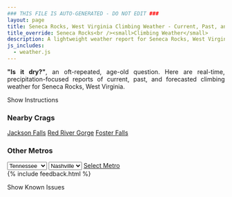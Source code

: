 ```yaml
---
### THIS FILE IS AUTO-GENERATED - DO NOT EDIT ###
layout: page
title: Seneca Rocks, West Virginia Climbing Weather - Current, Past, and Forecasted Report
title_override: Seneca Rocks<br /><small>Climbing Weather</small>
description: A lightweight weather report for Seneca Rocks, West Virginia. Optimized for slow internet connections.
js_includes:
  - weather.js
---
```


<section class="measure center lh-copy f5-ns f6 ph2 mv4" style="text-align: justify;">
<strong>"Is it dry?"</strong>, an oft-repeated, age-old question. Here are real-time,
precipitation-focused reports of current, past, and forecasted climbing weather for Seneca Rocks, West Virginia.
</section>

<p id="settings-toggle" class="mw5 b center tc hover-light-red black-70 pointer">Show Instructions</p>
<section id="settings" class="overflow-hidden" style="display:none;">
    <div class="mv2 ph2 center">
        <div class="fn f6 tc pv2">
            <p class="measure lh-copy center"><strong>Show/hide hourly forecasts</strong> by clicking the desired day.</p>
            <hr class="mw5 p0 mv2 o-60 b0 bt b--light-red light-red bg-light-red">
            <p class="measure lh-copy center"><strong>Current and Past conditions</strong> are measured by the nearest weather station. <strong>Forecast conditions</strong> are calculated and polled separately.</p>
            <hr class="mw5 p0 mv2 o-60 b0 bt b--light-red light-red bg-light-red">
            <p class="measure lh-copy center"><strong>Having issues?</strong> Try <a id="clear-cache" class="no-underline relative fancy-link light-red hover-light-red" href="#">clearing the local cache</a>.</p>
            <hr class="mw5 p0 mv2 o-60 b0 bt b--light-red light-red bg-light-red">
            <p class="measure lh-copy center">Weather data sourced from <a class="no-underline fancy-link relative light-red" target="_blank" href="https://www.weather.gov/documentation/services-web-api">weather.gov</a>.</p>
        </div>
    </div>
</section>
<section id="weather" data-crag="seneca-rocks-west-virginia" class="mv4-ns mv3 ph2 center"></section>
<section id="nearby" class="tc lh-copy">
  <h3>Nearby Crags</h3>
<a class="nowrap no-underline fancy-link relative light-red mh3" href="/crags/jackson-falls-illinois-weather.html">Jackson Falls</a>
<a class="nowrap no-underline fancy-link relative light-red mh3" href="/crags/red-river-gorge-kentucky-weather.html">Red River Gorge</a>
<a class="nowrap no-underline fancy-link relative light-red mh3" href="/crags/foster-falls-tennessee-weather.html">Foster Falls</a>
</section>
<section id="nearby" class="tc lh-copy">
  <h3>Other Metros</h3>
  <select class="ma1 bg-near-white pa2" id="stateSel">
    <option value="Texas">Texas</option>
    <option value="Washington">Washington</option>
    <option value="Colorado">Colorado</option>
    <option value="Tennessee" selected>Tennessee</option>
    <option value="Utah">Utah</option>
    <option value="California">California</option>
  </select>
  <select class="ma1 bg-near-white pa2" id="citySel">
    <option value="Nashville" selected>Nashville</option>
  </select>
  <a id="selectMetro" class="f6 link dim ph3 pv2 ma1 dib white bg-light-red" href="/crags/nashville-tennessee-weather.html">Select Metro</a>
  <script>
    var states = [];
    states["Texas"] = "Austin"
    states["Washington"] = "Seattle"
    states["Colorado"] = "Denver"
    states["Tennessee"] = "Nashville"
    states["Utah"] = "Salt Lake City"
    states["California"] = "San Francisco|Los Angeles"
  </script>
</section>
{% include feedback.html %}
<p id="issues-toggle" class="mw5 b center tc hover-light-red black-70 pointer">Show Known Issues</p>
<section id="issues" class="overflow-hidden tc f6">
</section>

<script>
  var weekly_LWX_14_57 = {"updated":"2022-06-01T08:32:02+00:00","units":"us","forecastGenerator":"BaselineForecastGenerator","generatedAt":"2022-06-01T08:44:10+00:00","updateTime":"2022-06-01T08:32:02+00:00","validTimes":"2022-06-01T02:00:00+00:00/P7DT23H","elevation":{"unitCode":"wmoUnit:m","value":631.8504},"periods":[{"number":1,"name":"Overnight","startTime":"2022-06-01T04:00:00-04:00","endTime":"2022-06-01T06:00:00-04:00","isDaytime":false,"temperature":62,"temperatureUnit":"F","temperatureTrend":null,"windSpeed":"2 mph","windDirection":"NW","icon":"https://api.weather.gov/icons/land/night/fog?size=medium","shortForecast":"Patchy Fog","detailedForecast":"Patchy fog. Mostly clear, with a low around 62. Northwest wind around 2 mph."},{"number":2,"name":"Wednesday","startTime":"2022-06-01T06:00:00-04:00","endTime":"2022-06-01T18:00:00-04:00","isDaytime":true,"temperature":85,"temperatureUnit":"F","temperatureTrend":null,"windSpeed":"2 to 12 mph","windDirection":"W","icon":"https://api.weather.gov/icons/land/day/tsra_hi,30?size=medium","shortForecast":"Scattered Showers And Thunderstorms","detailedForecast":"Patchy fog before 8am, then scattered showers and thunderstorms. Mostly sunny, with a high near 85. West wind 2 to 12 mph, with gusts as high as 18 mph. Chance of precipitation is 30%. New rainfall amounts less than a tenth of an inch possible."},{"number":3,"name":"Wednesday Night","startTime":"2022-06-01T18:00:00-04:00","endTime":"2022-06-02T06:00:00-04:00","isDaytime":false,"temperature":65,"temperatureUnit":"F","temperatureTrend":null,"windSpeed":"2 to 8 mph","windDirection":"W","icon":"https://api.weather.gov/icons/land/night/tsra_hi,20/bkn?size=medium","shortForecast":"Slight Chance Showers And Thunderstorms then Mostly Cloudy","detailedForecast":"A slight chance of showers and thunderstorms before 11pm. Mostly cloudy, with a low around 65. West wind 2 to 8 mph. Chance of precipitation is 20%."},{"number":4,"name":"Thursday","startTime":"2022-06-02T06:00:00-04:00","endTime":"2022-06-02T18:00:00-04:00","isDaytime":true,"temperature":80,"temperatureUnit":"F","temperatureTrend":null,"windSpeed":"2 to 10 mph","windDirection":"W","icon":"https://api.weather.gov/icons/land/day/tsra_sct,70/tsra_sct,90?size=medium","shortForecast":"Showers And Thunderstorms","detailedForecast":"A chance of rain showers between 8am and 11am, then showers and thunderstorms. Partly sunny, with a high near 80. West wind 2 to 10 mph, with gusts as high as 22 mph. Chance of precipitation is 90%. New rainfall amounts between a tenth and quarter of an inch possible."},{"number":5,"name":"Thursday Night","startTime":"2022-06-02T18:00:00-04:00","endTime":"2022-06-03T06:00:00-04:00","isDaytime":false,"temperature":54,"temperatureUnit":"F","temperatureTrend":null,"windSpeed":"3 to 9 mph","windDirection":"W","icon":"https://api.weather.gov/icons/land/night/tsra,90/tsra,50?size=medium","shortForecast":"Showers And Thunderstorms","detailedForecast":"Showers and thunderstorms before 2am. Mostly cloudy, with a low around 54. West wind 3 to 9 mph, with gusts as high as 21 mph. Chance of precipitation is 90%."},{"number":6,"name":"Friday","startTime":"2022-06-03T06:00:00-04:00","endTime":"2022-06-03T18:00:00-04:00","isDaytime":true,"temperature":70,"temperatureUnit":"F","temperatureTrend":null,"windSpeed":"5 to 12 mph","windDirection":"NW","icon":"https://api.weather.gov/icons/land/day/few?size=medium","shortForecast":"Sunny","detailedForecast":"Sunny, with a high near 70."},{"number":7,"name":"Friday Night","startTime":"2022-06-03T18:00:00-04:00","endTime":"2022-06-04T06:00:00-04:00","isDaytime":false,"temperature":51,"temperatureUnit":"F","temperatureTrend":null,"windSpeed":"1 to 9 mph","windDirection":"NW","icon":"https://api.weather.gov/icons/land/night/few?size=medium","shortForecast":"Mostly Clear","detailedForecast":"Mostly clear, with a low around 51."},{"number":8,"name":"Saturday","startTime":"2022-06-04T06:00:00-04:00","endTime":"2022-06-04T18:00:00-04:00","isDaytime":true,"temperature":73,"temperatureUnit":"F","temperatureTrend":null,"windSpeed":"1 to 6 mph","windDirection":"NW","icon":"https://api.weather.gov/icons/land/day/skc?size=medium","shortForecast":"Sunny","detailedForecast":"Sunny, with a high near 73."},{"number":9,"name":"Saturday Night","startTime":"2022-06-04T18:00:00-04:00","endTime":"2022-06-05T06:00:00-04:00","isDaytime":false,"temperature":52,"temperatureUnit":"F","temperatureTrend":null,"windSpeed":"2 to 6 mph","windDirection":"NE","icon":"https://api.weather.gov/icons/land/night/few?size=medium","shortForecast":"Mostly Clear","detailedForecast":"Mostly clear, with a low around 52."},{"number":10,"name":"Sunday","startTime":"2022-06-05T06:00:00-04:00","endTime":"2022-06-05T18:00:00-04:00","isDaytime":true,"temperature":75,"temperatureUnit":"F","temperatureTrend":null,"windSpeed":"2 to 7 mph","windDirection":"SE","icon":"https://api.weather.gov/icons/land/day/few?size=medium","shortForecast":"Sunny","detailedForecast":"Sunny, with a high near 75."},{"number":11,"name":"Sunday Night","startTime":"2022-06-05T18:00:00-04:00","endTime":"2022-06-06T06:00:00-04:00","isDaytime":false,"temperature":58,"temperatureUnit":"F","temperatureTrend":null,"windSpeed":"7 mph","windDirection":"S","icon":"https://api.weather.gov/icons/land/night/sct?size=medium","shortForecast":"Partly Cloudy","detailedForecast":"Partly cloudy, with a low around 58."},{"number":12,"name":"Monday","startTime":"2022-06-06T06:00:00-04:00","endTime":"2022-06-06T18:00:00-04:00","isDaytime":true,"temperature":77,"temperatureUnit":"F","temperatureTrend":null,"windSpeed":"7 mph","windDirection":"S","icon":"https://api.weather.gov/icons/land/day/rain_showers,30/tsra_hi,30?size=medium","shortForecast":"Chance Rain Showers","detailedForecast":"A chance of rain showers between 8am and 2pm, then a chance of showers and thunderstorms. Mostly sunny, with a high near 77. Chance of precipitation is 30%."},{"number":13,"name":"Monday Night","startTime":"2022-06-06T18:00:00-04:00","endTime":"2022-06-07T06:00:00-04:00","isDaytime":false,"temperature":62,"temperatureUnit":"F","temperatureTrend":null,"windSpeed":"7 mph","windDirection":"SW","icon":"https://api.weather.gov/icons/land/night/tsra_hi,40?size=medium","shortForecast":"Chance Showers And Thunderstorms","detailedForecast":"A chance of showers and thunderstorms. Partly cloudy, with a low around 62. Chance of precipitation is 40%."},{"number":14,"name":"Tuesday","startTime":"2022-06-07T06:00:00-04:00","endTime":"2022-06-07T18:00:00-04:00","isDaytime":true,"temperature":77,"temperatureUnit":"F","temperatureTrend":null,"windSpeed":"6 to 9 mph","windDirection":"SW","icon":"https://api.weather.gov/icons/land/day/rain_showers,50/tsra_hi,50?size=medium","shortForecast":"Chance Rain Showers then Chance Showers And Thunderstorms","detailedForecast":"A chance of rain showers before 2pm, then a chance of showers and thunderstorms. Partly sunny, with a high near 77. Chance of precipitation is 50%."}]}
  var hourly_LWX_14_57 = {"@context":["https://geojson.org/geojson-ld/geojson-context.jsonld",{"@version":"1.1","wx":"https://api.weather.gov/ontology#","geo":"http://www.opengis.net/ont/geosparql#","unit":"http://codes.wmo.int/common/unit/","@vocab":"https://api.weather.gov/ontology#"}],"type":"Feature","geometry":{"type":"Polygon","coordinates":[[[-79.3972496,38.8393141],[-79.40051389999999,38.8173131],[-79.37227449999999,38.8147678],[-79.36900429999999,38.8367685],[-79.3972496,38.8393141]]]},"properties":{"updated":"2022-06-01T08:32:02+00:00","units":"us","forecastGenerator":"HourlyForecastGenerator","generatedAt":"2022-06-01T08:44:11+00:00","updateTime":"2022-06-01T08:32:02+00:00","validTimes":"2022-06-01T02:00:00+00:00/P7DT23H","elevation":{"unitCode":"wmoUnit:m","value":631.8504},"periods":[{"number":1,"name":"","startTime":"2022-06-01T04:00:00-04:00","endTime":"2022-06-01T05:00:00-04:00","isDaytime":false,"temperature":62,"temperatureUnit":"F","temperatureTrend":null,"windSpeed":"2 mph","windDirection":"NW","icon":"https://api.weather.gov/icons/land/night/fog?size=small","shortForecast":"Patchy Fog","detailedForecast":""},{"number":2,"name":"","startTime":"2022-06-01T05:00:00-04:00","endTime":"2022-06-01T06:00:00-04:00","isDaytime":false,"temperature":62,"temperatureUnit":"F","temperatureTrend":null,"windSpeed":"2 mph","windDirection":"W","icon":"https://api.weather.gov/icons/land/night/fog?size=small","shortForecast":"Patchy Fog","detailedForecast":""},{"number":3,"name":"","startTime":"2022-06-01T06:00:00-04:00","endTime":"2022-06-01T07:00:00-04:00","isDaytime":true,"temperature":63,"temperatureUnit":"F","temperatureTrend":null,"windSpeed":"2 mph","windDirection":"W","icon":"https://api.weather.gov/icons/land/day/fog?size=small","shortForecast":"Patchy Fog","detailedForecast":""},{"number":4,"name":"","startTime":"2022-06-01T07:00:00-04:00","endTime":"2022-06-01T08:00:00-04:00","isDaytime":true,"temperature":66,"temperatureUnit":"F","temperatureTrend":null,"windSpeed":"2 mph","windDirection":"SW","icon":"https://api.weather.gov/icons/land/day/fog?size=small","shortForecast":"Patchy Fog","detailedForecast":""},{"number":5,"name":"","startTime":"2022-06-01T08:00:00-04:00","endTime":"2022-06-01T09:00:00-04:00","isDaytime":true,"temperature":69,"temperatureUnit":"F","temperatureTrend":null,"windSpeed":"2 mph","windDirection":"W","icon":"https://api.weather.gov/icons/land/day/sct?size=small","shortForecast":"Mostly Sunny","detailedForecast":""},{"number":6,"name":"","startTime":"2022-06-01T09:00:00-04:00","endTime":"2022-06-01T10:00:00-04:00","isDaytime":true,"temperature":73,"temperatureUnit":"F","temperatureTrend":null,"windSpeed":"3 mph","windDirection":"W","icon":"https://api.weather.gov/icons/land/day/sct?size=small","shortForecast":"Mostly Sunny","detailedForecast":""},{"number":7,"name":"","startTime":"2022-06-01T10:00:00-04:00","endTime":"2022-06-01T11:00:00-04:00","isDaytime":true,"temperature":77,"temperatureUnit":"F","temperatureTrend":null,"windSpeed":"6 mph","windDirection":"W","icon":"https://api.weather.gov/icons/land/day/sct?size=small","shortForecast":"Mostly Sunny","detailedForecast":""},{"number":8,"name":"","startTime":"2022-06-01T11:00:00-04:00","endTime":"2022-06-01T12:00:00-04:00","isDaytime":true,"temperature":80,"temperatureUnit":"F","temperatureTrend":null,"windSpeed":"8 mph","windDirection":"W","icon":"https://api.weather.gov/icons/land/day/tsra_sct,30?size=small","shortForecast":"Scattered Showers And Thunderstorms","detailedForecast":""},{"number":9,"name":"","startTime":"2022-06-01T12:00:00-04:00","endTime":"2022-06-01T13:00:00-04:00","isDaytime":true,"temperature":83,"temperatureUnit":"F","temperatureTrend":null,"windSpeed":"10 mph","windDirection":"W","icon":"https://api.weather.gov/icons/land/day/tsra_hi,30?size=small","shortForecast":"Scattered Showers And Thunderstorms","detailedForecast":""},{"number":10,"name":"","startTime":"2022-06-01T13:00:00-04:00","endTime":"2022-06-01T14:00:00-04:00","isDaytime":true,"temperature":84,"temperatureUnit":"F","temperatureTrend":null,"windSpeed":"12 mph","windDirection":"W","icon":"https://api.weather.gov/icons/land/day/tsra,30?size=small","shortForecast":"Scattered Showers And Thunderstorms","detailedForecast":""},{"number":11,"name":"","startTime":"2022-06-01T14:00:00-04:00","endTime":"2022-06-01T15:00:00-04:00","isDaytime":true,"temperature":85,"temperatureUnit":"F","temperatureTrend":null,"windSpeed":"10 mph","windDirection":"W","icon":"https://api.weather.gov/icons/land/day/tsra_hi?size=small","shortForecast":"Scattered Showers And Thunderstorms","detailedForecast":""},{"number":12,"name":"","startTime":"2022-06-01T15:00:00-04:00","endTime":"2022-06-01T16:00:00-04:00","isDaytime":true,"temperature":85,"temperatureUnit":"F","temperatureTrend":null,"windSpeed":"9 mph","windDirection":"W","icon":"https://api.weather.gov/icons/land/day/tsra_hi?size=small","shortForecast":"Scattered Showers And Thunderstorms","detailedForecast":""},{"number":13,"name":"","startTime":"2022-06-01T16:00:00-04:00","endTime":"2022-06-01T17:00:00-04:00","isDaytime":true,"temperature":85,"temperatureUnit":"F","temperatureTrend":null,"windSpeed":"10 mph","windDirection":"W","icon":"https://api.weather.gov/icons/land/day/tsra_hi?size=small","shortForecast":"Scattered Showers And Thunderstorms","detailedForecast":""},{"number":14,"name":"","startTime":"2022-06-01T17:00:00-04:00","endTime":"2022-06-01T18:00:00-04:00","isDaytime":true,"temperature":84,"temperatureUnit":"F","temperatureTrend":null,"windSpeed":"9 mph","windDirection":"W","icon":"https://api.weather.gov/icons/land/day/tsra_hi?size=small","shortForecast":"Slight Chance Showers And Thunderstorms","detailedForecast":""},{"number":15,"name":"","startTime":"2022-06-01T18:00:00-04:00","endTime":"2022-06-01T19:00:00-04:00","isDaytime":false,"temperature":82,"temperatureUnit":"F","temperatureTrend":null,"windSpeed":"8 mph","windDirection":"W","icon":"https://api.weather.gov/icons/land/night/tsra_hi?size=small","shortForecast":"Slight Chance Showers And Thunderstorms","detailedForecast":""},{"number":16,"name":"","startTime":"2022-06-01T19:00:00-04:00","endTime":"2022-06-01T20:00:00-04:00","isDaytime":false,"temperature":80,"temperatureUnit":"F","temperatureTrend":null,"windSpeed":"7 mph","windDirection":"W","icon":"https://api.weather.gov/icons/land/night/tsra_hi?size=small","shortForecast":"Slight Chance Showers And Thunderstorms","detailedForecast":""},{"number":17,"name":"","startTime":"2022-06-01T20:00:00-04:00","endTime":"2022-06-01T21:00:00-04:00","isDaytime":false,"temperature":77,"temperatureUnit":"F","temperatureTrend":null,"windSpeed":"3 mph","windDirection":"W","icon":"https://api.weather.gov/icons/land/night/tsra_hi?size=small","shortForecast":"Slight Chance Showers And Thunderstorms","detailedForecast":""},{"number":18,"name":"","startTime":"2022-06-01T21:00:00-04:00","endTime":"2022-06-01T22:00:00-04:00","isDaytime":false,"temperature":74,"temperatureUnit":"F","temperatureTrend":null,"windSpeed":"2 mph","windDirection":"W","icon":"https://api.weather.gov/icons/land/night/tsra_hi?size=small","shortForecast":"Slight Chance Showers And Thunderstorms","detailedForecast":""},{"number":19,"name":"","startTime":"2022-06-01T22:00:00-04:00","endTime":"2022-06-01T23:00:00-04:00","isDaytime":false,"temperature":72,"temperatureUnit":"F","temperatureTrend":null,"windSpeed":"2 mph","windDirection":"W","icon":"https://api.weather.gov/icons/land/night/tsra_sct?size=small","shortForecast":"Slight Chance Showers And Thunderstorms","detailedForecast":""},{"number":20,"name":"","startTime":"2022-06-01T23:00:00-04:00","endTime":"2022-06-02T00:00:00-04:00","isDaytime":false,"temperature":69,"temperatureUnit":"F","temperatureTrend":null,"windSpeed":"2 mph","windDirection":"W","icon":"https://api.weather.gov/icons/land/night/bkn?size=small","shortForecast":"Mostly Cloudy","detailedForecast":""},{"number":21,"name":"","startTime":"2022-06-02T00:00:00-04:00","endTime":"2022-06-02T01:00:00-04:00","isDaytime":false,"temperature":68,"temperatureUnit":"F","temperatureTrend":null,"windSpeed":"2 mph","windDirection":"SW","icon":"https://api.weather.gov/icons/land/night/bkn?size=small","shortForecast":"Mostly Cloudy","detailedForecast":""},{"number":22,"name":"","startTime":"2022-06-02T01:00:00-04:00","endTime":"2022-06-02T02:00:00-04:00","isDaytime":false,"temperature":67,"temperatureUnit":"F","temperatureTrend":null,"windSpeed":"2 mph","windDirection":"SW","icon":"https://api.weather.gov/icons/land/night/bkn?size=small","shortForecast":"Mostly Cloudy","detailedForecast":""},{"number":23,"name":"","startTime":"2022-06-02T02:00:00-04:00","endTime":"2022-06-02T03:00:00-04:00","isDaytime":false,"temperature":66,"temperatureUnit":"F","temperatureTrend":null,"windSpeed":"2 mph","windDirection":"W","icon":"https://api.weather.gov/icons/land/night/bkn?size=small","shortForecast":"Mostly Cloudy","detailedForecast":""},{"number":24,"name":"","startTime":"2022-06-02T03:00:00-04:00","endTime":"2022-06-02T04:00:00-04:00","isDaytime":false,"temperature":65,"temperatureUnit":"F","temperatureTrend":null,"windSpeed":"2 mph","windDirection":"W","icon":"https://api.weather.gov/icons/land/night/bkn?size=small","shortForecast":"Mostly Cloudy","detailedForecast":""},{"number":25,"name":"","startTime":"2022-06-02T04:00:00-04:00","endTime":"2022-06-02T05:00:00-04:00","isDaytime":false,"temperature":65,"temperatureUnit":"F","temperatureTrend":null,"windSpeed":"2 mph","windDirection":"SW","icon":"https://api.weather.gov/icons/land/night/bkn?size=small","shortForecast":"Mostly Cloudy","detailedForecast":""},{"number":26,"name":"","startTime":"2022-06-02T05:00:00-04:00","endTime":"2022-06-02T06:00:00-04:00","isDaytime":false,"temperature":65,"temperatureUnit":"F","temperatureTrend":null,"windSpeed":"2 mph","windDirection":"SW","icon":"https://api.weather.gov/icons/land/night/bkn?size=small","shortForecast":"Mostly Cloudy","detailedForecast":""},{"number":27,"name":"","startTime":"2022-06-02T06:00:00-04:00","endTime":"2022-06-02T07:00:00-04:00","isDaytime":true,"temperature":66,"temperatureUnit":"F","temperatureTrend":null,"windSpeed":"2 mph","windDirection":"SW","icon":"https://api.weather.gov/icons/land/day/sct?size=small","shortForecast":"Mostly Sunny","detailedForecast":""},{"number":28,"name":"","startTime":"2022-06-02T07:00:00-04:00","endTime":"2022-06-02T08:00:00-04:00","isDaytime":true,"temperature":67,"temperatureUnit":"F","temperatureTrend":null,"windSpeed":"2 mph","windDirection":"SW","icon":"https://api.weather.gov/icons/land/day/sct?size=small","shortForecast":"Mostly Sunny","detailedForecast":""},{"number":29,"name":"","startTime":"2022-06-02T08:00:00-04:00","endTime":"2022-06-02T09:00:00-04:00","isDaytime":true,"temperature":70,"temperatureUnit":"F","temperatureTrend":null,"windSpeed":"2 mph","windDirection":"W","icon":"https://api.weather.gov/icons/land/day/rain_showers?size=small","shortForecast":"Chance Rain Showers","detailedForecast":""},{"number":30,"name":"","startTime":"2022-06-02T09:00:00-04:00","endTime":"2022-06-02T10:00:00-04:00","isDaytime":true,"temperature":73,"temperatureUnit":"F","temperatureTrend":null,"windSpeed":"5 mph","windDirection":"W","icon":"https://api.weather.gov/icons/land/day/rain_showers?size=small","shortForecast":"Chance Rain Showers","detailedForecast":""},{"number":31,"name":"","startTime":"2022-06-02T10:00:00-04:00","endTime":"2022-06-02T11:00:00-04:00","isDaytime":true,"temperature":77,"temperatureUnit":"F","temperatureTrend":null,"windSpeed":"6 mph","windDirection":"W","icon":"https://api.weather.gov/icons/land/day/rain_showers?size=small","shortForecast":"Chance Rain Showers","detailedForecast":""},{"number":32,"name":"","startTime":"2022-06-02T11:00:00-04:00","endTime":"2022-06-02T12:00:00-04:00","isDaytime":true,"temperature":79,"temperatureUnit":"F","temperatureTrend":null,"windSpeed":"9 mph","windDirection":"W","icon":"https://api.weather.gov/icons/land/day/tsra_hi?size=small","shortForecast":"Showers And Thunderstorms Likely","detailedForecast":""},{"number":33,"name":"","startTime":"2022-06-02T12:00:00-04:00","endTime":"2022-06-02T13:00:00-04:00","isDaytime":true,"temperature":80,"temperatureUnit":"F","temperatureTrend":null,"windSpeed":"9 mph","windDirection":"W","icon":"https://api.weather.gov/icons/land/day/tsra_sct?size=small","shortForecast":"Showers And Thunderstorms Likely","detailedForecast":""},{"number":34,"name":"","startTime":"2022-06-02T13:00:00-04:00","endTime":"2022-06-02T14:00:00-04:00","isDaytime":true,"temperature":79,"temperatureUnit":"F","temperatureTrend":null,"windSpeed":"10 mph","windDirection":"W","icon":"https://api.weather.gov/icons/land/day/tsra?size=small","shortForecast":"Showers And Thunderstorms Likely","detailedForecast":""},{"number":35,"name":"","startTime":"2022-06-02T14:00:00-04:00","endTime":"2022-06-02T15:00:00-04:00","isDaytime":true,"temperature":78,"temperatureUnit":"F","temperatureTrend":null,"windSpeed":"10 mph","windDirection":"W","icon":"https://api.weather.gov/icons/land/day/tsra?size=small","shortForecast":"Showers And Thunderstorms","detailedForecast":""},{"number":36,"name":"","startTime":"2022-06-02T15:00:00-04:00","endTime":"2022-06-02T16:00:00-04:00","isDaytime":true,"temperature":77,"temperatureUnit":"F","temperatureTrend":null,"windSpeed":"10 mph","windDirection":"W","icon":"https://api.weather.gov/icons/land/day/tsra?size=small","shortForecast":"Showers And Thunderstorms","detailedForecast":""},{"number":37,"name":"","startTime":"2022-06-02T16:00:00-04:00","endTime":"2022-06-02T17:00:00-04:00","isDaytime":true,"temperature":75,"temperatureUnit":"F","temperatureTrend":null,"windSpeed":"10 mph","windDirection":"W","icon":"https://api.weather.gov/icons/land/day/tsra?size=small","shortForecast":"Showers And Thunderstorms","detailedForecast":""},{"number":38,"name":"","startTime":"2022-06-02T17:00:00-04:00","endTime":"2022-06-02T18:00:00-04:00","isDaytime":true,"temperature":74,"temperatureUnit":"F","temperatureTrend":null,"windSpeed":"10 mph","windDirection":"W","icon":"https://api.weather.gov/icons/land/day/tsra?size=small","shortForecast":"Showers And Thunderstorms","detailedForecast":""},{"number":39,"name":"","startTime":"2022-06-02T18:00:00-04:00","endTime":"2022-06-02T19:00:00-04:00","isDaytime":false,"temperature":73,"temperatureUnit":"F","temperatureTrend":null,"windSpeed":"9 mph","windDirection":"W","icon":"https://api.weather.gov/icons/land/night/tsra?size=small","shortForecast":"Showers And Thunderstorms","detailedForecast":""},{"number":40,"name":"","startTime":"2022-06-02T19:00:00-04:00","endTime":"2022-06-02T20:00:00-04:00","isDaytime":false,"temperature":71,"temperatureUnit":"F","temperatureTrend":null,"windSpeed":"7 mph","windDirection":"W","icon":"https://api.weather.gov/icons/land/night/tsra?size=small","shortForecast":"Showers And Thunderstorms","detailedForecast":""},{"number":41,"name":"","startTime":"2022-06-02T20:00:00-04:00","endTime":"2022-06-02T21:00:00-04:00","isDaytime":false,"temperature":70,"temperatureUnit":"F","temperatureTrend":null,"windSpeed":"5 mph","windDirection":"W","icon":"https://api.weather.gov/icons/land/night/tsra?size=small","shortForecast":"Chance Showers And Thunderstorms","detailedForecast":""},{"number":42,"name":"","startTime":"2022-06-02T21:00:00-04:00","endTime":"2022-06-02T22:00:00-04:00","isDaytime":false,"temperature":68,"temperatureUnit":"F","temperatureTrend":null,"windSpeed":"3 mph","windDirection":"W","icon":"https://api.weather.gov/icons/land/night/tsra?size=small","shortForecast":"Chance Showers And Thunderstorms","detailedForecast":""},{"number":43,"name":"","startTime":"2022-06-02T22:00:00-04:00","endTime":"2022-06-02T23:00:00-04:00","isDaytime":false,"temperature":66,"temperatureUnit":"F","temperatureTrend":null,"windSpeed":"3 mph","windDirection":"W","icon":"https://api.weather.gov/icons/land/night/tsra?size=small","shortForecast":"Chance Showers And Thunderstorms","detailedForecast":""},{"number":44,"name":"","startTime":"2022-06-02T23:00:00-04:00","endTime":"2022-06-03T00:00:00-04:00","isDaytime":false,"temperature":64,"temperatureUnit":"F","temperatureTrend":null,"windSpeed":"3 mph","windDirection":"W","icon":"https://api.weather.gov/icons/land/night/tsra?size=small","shortForecast":"Chance Showers And Thunderstorms","detailedForecast":""},{"number":45,"name":"","startTime":"2022-06-03T00:00:00-04:00","endTime":"2022-06-03T01:00:00-04:00","isDaytime":false,"temperature":63,"temperatureUnit":"F","temperatureTrend":null,"windSpeed":"3 mph","windDirection":"W","icon":"https://api.weather.gov/icons/land/night/tsra?size=small","shortForecast":"Chance Showers And Thunderstorms","detailedForecast":""},{"number":46,"name":"","startTime":"2022-06-03T01:00:00-04:00","endTime":"2022-06-03T02:00:00-04:00","isDaytime":false,"temperature":62,"temperatureUnit":"F","temperatureTrend":null,"windSpeed":"3 mph","windDirection":"NW","icon":"https://api.weather.gov/icons/land/night/tsra?size=small","shortForecast":"Chance Showers And Thunderstorms","detailedForecast":""},{"number":47,"name":"","startTime":"2022-06-03T02:00:00-04:00","endTime":"2022-06-03T03:00:00-04:00","isDaytime":false,"temperature":60,"temperatureUnit":"F","temperatureTrend":null,"windSpeed":"3 mph","windDirection":"NW","icon":"https://api.weather.gov/icons/land/night/ovc?size=small","shortForecast":"Cloudy","detailedForecast":""},{"number":48,"name":"","startTime":"2022-06-03T03:00:00-04:00","endTime":"2022-06-03T04:00:00-04:00","isDaytime":false,"temperature":58,"temperatureUnit":"F","temperatureTrend":null,"windSpeed":"3 mph","windDirection":"NW","icon":"https://api.weather.gov/icons/land/night/bkn?size=small","shortForecast":"Mostly Cloudy","detailedForecast":""},{"number":49,"name":"","startTime":"2022-06-03T04:00:00-04:00","endTime":"2022-06-03T05:00:00-04:00","isDaytime":false,"temperature":56,"temperatureUnit":"F","temperatureTrend":null,"windSpeed":"3 mph","windDirection":"NW","icon":"https://api.weather.gov/icons/land/night/bkn?size=small","shortForecast":"Mostly Cloudy","detailedForecast":""},{"number":50,"name":"","startTime":"2022-06-03T05:00:00-04:00","endTime":"2022-06-03T06:00:00-04:00","isDaytime":false,"temperature":55,"temperatureUnit":"F","temperatureTrend":null,"windSpeed":"3 mph","windDirection":"NW","icon":"https://api.weather.gov/icons/land/night/bkn?size=small","shortForecast":"Mostly Cloudy","detailedForecast":""},{"number":51,"name":"","startTime":"2022-06-03T06:00:00-04:00","endTime":"2022-06-03T07:00:00-04:00","isDaytime":true,"temperature":54,"temperatureUnit":"F","temperatureTrend":null,"windSpeed":"5 mph","windDirection":"NW","icon":"https://api.weather.gov/icons/land/day/bkn?size=small","shortForecast":"Partly Sunny","detailedForecast":""},{"number":52,"name":"","startTime":"2022-06-03T07:00:00-04:00","endTime":"2022-06-03T08:00:00-04:00","isDaytime":true,"temperature":54,"temperatureUnit":"F","temperatureTrend":null,"windSpeed":"5 mph","windDirection":"NW","icon":"https://api.weather.gov/icons/land/day/sct?size=small","shortForecast":"Mostly Sunny","detailedForecast":""},{"number":53,"name":"","startTime":"2022-06-03T08:00:00-04:00","endTime":"2022-06-03T09:00:00-04:00","isDaytime":true,"temperature":56,"temperatureUnit":"F","temperatureTrend":null,"windSpeed":"6 mph","windDirection":"NW","icon":"https://api.weather.gov/icons/land/day/sct?size=small","shortForecast":"Mostly Sunny","detailedForecast":""},{"number":54,"name":"","startTime":"2022-06-03T09:00:00-04:00","endTime":"2022-06-03T10:00:00-04:00","isDaytime":true,"temperature":58,"temperatureUnit":"F","temperatureTrend":null,"windSpeed":"7 mph","windDirection":"NW","icon":"https://api.weather.gov/icons/land/day/sct?size=small","shortForecast":"Mostly Sunny","detailedForecast":""},{"number":55,"name":"","startTime":"2022-06-03T10:00:00-04:00","endTime":"2022-06-03T11:00:00-04:00","isDaytime":true,"temperature":62,"temperatureUnit":"F","temperatureTrend":null,"windSpeed":"7 mph","windDirection":"NW","icon":"https://api.weather.gov/icons/land/day/few?size=small","shortForecast":"Sunny","detailedForecast":""},{"number":56,"name":"","startTime":"2022-06-03T11:00:00-04:00","endTime":"2022-06-03T12:00:00-04:00","isDaytime":true,"temperature":65,"temperatureUnit":"F","temperatureTrend":null,"windSpeed":"8 mph","windDirection":"NW","icon":"https://api.weather.gov/icons/land/day/few?size=small","shortForecast":"Sunny","detailedForecast":""},{"number":57,"name":"","startTime":"2022-06-03T12:00:00-04:00","endTime":"2022-06-03T13:00:00-04:00","isDaytime":true,"temperature":67,"temperatureUnit":"F","temperatureTrend":null,"windSpeed":"9 mph","windDirection":"NW","icon":"https://api.weather.gov/icons/land/day/few?size=small","shortForecast":"Sunny","detailedForecast":""},{"number":58,"name":"","startTime":"2022-06-03T13:00:00-04:00","endTime":"2022-06-03T14:00:00-04:00","isDaytime":true,"temperature":69,"temperatureUnit":"F","temperatureTrend":null,"windSpeed":"9 mph","windDirection":"NW","icon":"https://api.weather.gov/icons/land/day/few?size=small","shortForecast":"Sunny","detailedForecast":""},{"number":59,"name":"","startTime":"2022-06-03T14:00:00-04:00","endTime":"2022-06-03T15:00:00-04:00","isDaytime":true,"temperature":70,"temperatureUnit":"F","temperatureTrend":null,"windSpeed":"10 mph","windDirection":"NW","icon":"https://api.weather.gov/icons/land/day/few?size=small","shortForecast":"Sunny","detailedForecast":""},{"number":60,"name":"","startTime":"2022-06-03T15:00:00-04:00","endTime":"2022-06-03T16:00:00-04:00","isDaytime":true,"temperature":70,"temperatureUnit":"F","temperatureTrend":null,"windSpeed":"12 mph","windDirection":"NW","icon":"https://api.weather.gov/icons/land/day/few?size=small","shortForecast":"Sunny","detailedForecast":""},{"number":61,"name":"","startTime":"2022-06-03T16:00:00-04:00","endTime":"2022-06-03T17:00:00-04:00","isDaytime":true,"temperature":70,"temperatureUnit":"F","temperatureTrend":null,"windSpeed":"12 mph","windDirection":"NW","icon":"https://api.weather.gov/icons/land/day/few?size=small","shortForecast":"Sunny","detailedForecast":""},{"number":62,"name":"","startTime":"2022-06-03T17:00:00-04:00","endTime":"2022-06-03T18:00:00-04:00","isDaytime":true,"temperature":69,"temperatureUnit":"F","temperatureTrend":null,"windSpeed":"12 mph","windDirection":"NW","icon":"https://api.weather.gov/icons/land/day/few?size=small","shortForecast":"Sunny","detailedForecast":""},{"number":63,"name":"","startTime":"2022-06-03T18:00:00-04:00","endTime":"2022-06-03T19:00:00-04:00","isDaytime":false,"temperature":68,"temperatureUnit":"F","temperatureTrend":null,"windSpeed":"9 mph","windDirection":"NW","icon":"https://api.weather.gov/icons/land/night/few?size=small","shortForecast":"Mostly Clear","detailedForecast":""},{"number":64,"name":"","startTime":"2022-06-03T19:00:00-04:00","endTime":"2022-06-03T20:00:00-04:00","isDaytime":false,"temperature":66,"temperatureUnit":"F","temperatureTrend":null,"windSpeed":"7 mph","windDirection":"NW","icon":"https://api.weather.gov/icons/land/night/few?size=small","shortForecast":"Mostly Clear","detailedForecast":""},{"number":65,"name":"","startTime":"2022-06-03T20:00:00-04:00","endTime":"2022-06-03T21:00:00-04:00","isDaytime":false,"temperature":64,"temperatureUnit":"F","temperatureTrend":null,"windSpeed":"5 mph","windDirection":"NW","icon":"https://api.weather.gov/icons/land/night/few?size=small","shortForecast":"Mostly Clear","detailedForecast":""},{"number":66,"name":"","startTime":"2022-06-03T21:00:00-04:00","endTime":"2022-06-03T22:00:00-04:00","isDaytime":false,"temperature":61,"temperatureUnit":"F","temperatureTrend":null,"windSpeed":"3 mph","windDirection":"NW","icon":"https://api.weather.gov/icons/land/night/few?size=small","shortForecast":"Mostly Clear","detailedForecast":""},{"number":67,"name":"","startTime":"2022-06-03T22:00:00-04:00","endTime":"2022-06-03T23:00:00-04:00","isDaytime":false,"temperature":57,"temperatureUnit":"F","temperatureTrend":null,"windSpeed":"2 mph","windDirection":"NW","icon":"https://api.weather.gov/icons/land/night/few?size=small","shortForecast":"Mostly Clear","detailedForecast":""},{"number":68,"name":"","startTime":"2022-06-03T23:00:00-04:00","endTime":"2022-06-04T00:00:00-04:00","isDaytime":false,"temperature":55,"temperatureUnit":"F","temperatureTrend":null,"windSpeed":"2 mph","windDirection":"W","icon":"https://api.weather.gov/icons/land/night/few?size=small","shortForecast":"Mostly Clear","detailedForecast":""},{"number":69,"name":"","startTime":"2022-06-04T00:00:00-04:00","endTime":"2022-06-04T01:00:00-04:00","isDaytime":false,"temperature":53,"temperatureUnit":"F","temperatureTrend":null,"windSpeed":"2 mph","windDirection":"W","icon":"https://api.weather.gov/icons/land/night/few?size=small","shortForecast":"Mostly Clear","detailedForecast":""},{"number":70,"name":"","startTime":"2022-06-04T01:00:00-04:00","endTime":"2022-06-04T02:00:00-04:00","isDaytime":false,"temperature":52,"temperatureUnit":"F","temperatureTrend":null,"windSpeed":"2 mph","windDirection":"W","icon":"https://api.weather.gov/icons/land/night/few?size=small","shortForecast":"Mostly Clear","detailedForecast":""},{"number":71,"name":"","startTime":"2022-06-04T02:00:00-04:00","endTime":"2022-06-04T03:00:00-04:00","isDaytime":false,"temperature":52,"temperatureUnit":"F","temperatureTrend":null,"windSpeed":"2 mph","windDirection":"W","icon":"https://api.weather.gov/icons/land/night/skc?size=small","shortForecast":"Clear","detailedForecast":""},{"number":72,"name":"","startTime":"2022-06-04T03:00:00-04:00","endTime":"2022-06-04T04:00:00-04:00","isDaytime":false,"temperature":52,"temperatureUnit":"F","temperatureTrend":null,"windSpeed":"2 mph","windDirection":"W","icon":"https://api.weather.gov/icons/land/night/skc?size=small","shortForecast":"Clear","detailedForecast":""},{"number":73,"name":"","startTime":"2022-06-04T04:00:00-04:00","endTime":"2022-06-04T05:00:00-04:00","isDaytime":false,"temperature":51,"temperatureUnit":"F","temperatureTrend":null,"windSpeed":"1 mph","windDirection":"W","icon":"https://api.weather.gov/icons/land/night/skc?size=small","shortForecast":"Clear","detailedForecast":""},{"number":74,"name":"","startTime":"2022-06-04T05:00:00-04:00","endTime":"2022-06-04T06:00:00-04:00","isDaytime":false,"temperature":51,"temperatureUnit":"F","temperatureTrend":null,"windSpeed":"1 mph","windDirection":"W","icon":"https://api.weather.gov/icons/land/night/skc?size=small","shortForecast":"Clear","detailedForecast":""},{"number":75,"name":"","startTime":"2022-06-04T06:00:00-04:00","endTime":"2022-06-04T07:00:00-04:00","isDaytime":true,"temperature":52,"temperatureUnit":"F","temperatureTrend":null,"windSpeed":"1 mph","windDirection":"W","icon":"https://api.weather.gov/icons/land/day/skc?size=small","shortForecast":"Sunny","detailedForecast":""},{"number":76,"name":"","startTime":"2022-06-04T07:00:00-04:00","endTime":"2022-06-04T08:00:00-04:00","isDaytime":true,"temperature":53,"temperatureUnit":"F","temperatureTrend":null,"windSpeed":"2 mph","windDirection":"W","icon":"https://api.weather.gov/icons/land/day/skc?size=small","shortForecast":"Sunny","detailedForecast":""},{"number":77,"name":"","startTime":"2022-06-04T08:00:00-04:00","endTime":"2022-06-04T09:00:00-04:00","isDaytime":true,"temperature":58,"temperatureUnit":"F","temperatureTrend":null,"windSpeed":"2 mph","windDirection":"W","icon":"https://api.weather.gov/icons/land/day/skc?size=small","shortForecast":"Sunny","detailedForecast":""},{"number":78,"name":"","startTime":"2022-06-04T09:00:00-04:00","endTime":"2022-06-04T10:00:00-04:00","isDaytime":true,"temperature":61,"temperatureUnit":"F","temperatureTrend":null,"windSpeed":"3 mph","windDirection":"NW","icon":"https://api.weather.gov/icons/land/day/skc?size=small","shortForecast":"Sunny","detailedForecast":""},{"number":79,"name":"","startTime":"2022-06-04T10:00:00-04:00","endTime":"2022-06-04T11:00:00-04:00","isDaytime":true,"temperature":64,"temperatureUnit":"F","temperatureTrend":null,"windSpeed":"3 mph","windDirection":"NW","icon":"https://api.weather.gov/icons/land/day/skc?size=small","shortForecast":"Sunny","detailedForecast":""},{"number":80,"name":"","startTime":"2022-06-04T11:00:00-04:00","endTime":"2022-06-04T12:00:00-04:00","isDaytime":true,"temperature":67,"temperatureUnit":"F","temperatureTrend":null,"windSpeed":"5 mph","windDirection":"NW","icon":"https://api.weather.gov/icons/land/day/skc?size=small","shortForecast":"Sunny","detailedForecast":""},{"number":81,"name":"","startTime":"2022-06-04T12:00:00-04:00","endTime":"2022-06-04T13:00:00-04:00","isDaytime":true,"temperature":69,"temperatureUnit":"F","temperatureTrend":null,"windSpeed":"5 mph","windDirection":"NW","icon":"https://api.weather.gov/icons/land/day/skc?size=small","shortForecast":"Sunny","detailedForecast":""},{"number":82,"name":"","startTime":"2022-06-04T13:00:00-04:00","endTime":"2022-06-04T14:00:00-04:00","isDaytime":true,"temperature":70,"temperatureUnit":"F","temperatureTrend":null,"windSpeed":"6 mph","windDirection":"NW","icon":"https://api.weather.gov/icons/land/day/skc?size=small","shortForecast":"Sunny","detailedForecast":""},{"number":83,"name":"","startTime":"2022-06-04T14:00:00-04:00","endTime":"2022-06-04T15:00:00-04:00","isDaytime":true,"temperature":71,"temperatureUnit":"F","temperatureTrend":null,"windSpeed":"6 mph","windDirection":"NW","icon":"https://api.weather.gov/icons/land/day/few?size=small","shortForecast":"Sunny","detailedForecast":""},{"number":84,"name":"","startTime":"2022-06-04T15:00:00-04:00","endTime":"2022-06-04T16:00:00-04:00","isDaytime":true,"temperature":72,"temperatureUnit":"F","temperatureTrend":null,"windSpeed":"6 mph","windDirection":"NW","icon":"https://api.weather.gov/icons/land/day/few?size=small","shortForecast":"Sunny","detailedForecast":""},{"number":85,"name":"","startTime":"2022-06-04T16:00:00-04:00","endTime":"2022-06-04T17:00:00-04:00","isDaytime":true,"temperature":73,"temperatureUnit":"F","temperatureTrend":null,"windSpeed":"6 mph","windDirection":"NW","icon":"https://api.weather.gov/icons/land/day/few?size=small","shortForecast":"Sunny","detailedForecast":""},{"number":86,"name":"","startTime":"2022-06-04T17:00:00-04:00","endTime":"2022-06-04T18:00:00-04:00","isDaytime":true,"temperature":73,"temperatureUnit":"F","temperatureTrend":null,"windSpeed":"6 mph","windDirection":"NW","icon":"https://api.weather.gov/icons/land/day/few?size=small","shortForecast":"Sunny","detailedForecast":""},{"number":87,"name":"","startTime":"2022-06-04T18:00:00-04:00","endTime":"2022-06-04T19:00:00-04:00","isDaytime":false,"temperature":71,"temperatureUnit":"F","temperatureTrend":null,"windSpeed":"6 mph","windDirection":"N","icon":"https://api.weather.gov/icons/land/night/few?size=small","shortForecast":"Mostly Clear","detailedForecast":""},{"number":88,"name":"","startTime":"2022-06-04T19:00:00-04:00","endTime":"2022-06-04T20:00:00-04:00","isDaytime":false,"temperature":69,"temperatureUnit":"F","temperatureTrend":null,"windSpeed":"5 mph","windDirection":"N","icon":"https://api.weather.gov/icons/land/night/few?size=small","shortForecast":"Mostly Clear","detailedForecast":""},{"number":89,"name":"","startTime":"2022-06-04T20:00:00-04:00","endTime":"2022-06-04T21:00:00-04:00","isDaytime":false,"temperature":66,"temperatureUnit":"F","temperatureTrend":null,"windSpeed":"5 mph","windDirection":"N","icon":"https://api.weather.gov/icons/land/night/few?size=small","shortForecast":"Mostly Clear","detailedForecast":""},{"number":90,"name":"","startTime":"2022-06-04T21:00:00-04:00","endTime":"2022-06-04T22:00:00-04:00","isDaytime":false,"temperature":63,"temperatureUnit":"F","temperatureTrend":null,"windSpeed":"5 mph","windDirection":"N","icon":"https://api.weather.gov/icons/land/night/few?size=small","shortForecast":"Mostly Clear","detailedForecast":""},{"number":91,"name":"","startTime":"2022-06-04T22:00:00-04:00","endTime":"2022-06-04T23:00:00-04:00","isDaytime":false,"temperature":60,"temperatureUnit":"F","temperatureTrend":null,"windSpeed":"3 mph","windDirection":"N","icon":"https://api.weather.gov/icons/land/night/few?size=small","shortForecast":"Mostly Clear","detailedForecast":""},{"number":92,"name":"","startTime":"2022-06-04T23:00:00-04:00","endTime":"2022-06-05T00:00:00-04:00","isDaytime":false,"temperature":58,"temperatureUnit":"F","temperatureTrend":null,"windSpeed":"3 mph","windDirection":"N","icon":"https://api.weather.gov/icons/land/night/few?size=small","shortForecast":"Mostly Clear","detailedForecast":""},{"number":93,"name":"","startTime":"2022-06-05T00:00:00-04:00","endTime":"2022-06-05T01:00:00-04:00","isDaytime":false,"temperature":57,"temperatureUnit":"F","temperatureTrend":null,"windSpeed":"3 mph","windDirection":"N","icon":"https://api.weather.gov/icons/land/night/few?size=small","shortForecast":"Mostly Clear","detailedForecast":""},{"number":94,"name":"","startTime":"2022-06-05T01:00:00-04:00","endTime":"2022-06-05T02:00:00-04:00","isDaytime":false,"temperature":56,"temperatureUnit":"F","temperatureTrend":null,"windSpeed":"2 mph","windDirection":"NE","icon":"https://api.weather.gov/icons/land/night/few?size=small","shortForecast":"Mostly Clear","detailedForecast":""},{"number":95,"name":"","startTime":"2022-06-05T02:00:00-04:00","endTime":"2022-06-05T03:00:00-04:00","isDaytime":false,"temperature":55,"temperatureUnit":"F","temperatureTrend":null,"windSpeed":"2 mph","windDirection":"E","icon":"https://api.weather.gov/icons/land/night/few?size=small","shortForecast":"Mostly Clear","detailedForecast":""},{"number":96,"name":"","startTime":"2022-06-05T03:00:00-04:00","endTime":"2022-06-05T04:00:00-04:00","isDaytime":false,"temperature":54,"temperatureUnit":"F","temperatureTrend":null,"windSpeed":"2 mph","windDirection":"E","icon":"https://api.weather.gov/icons/land/night/few?size=small","shortForecast":"Mostly Clear","detailedForecast":""},{"number":97,"name":"","startTime":"2022-06-05T04:00:00-04:00","endTime":"2022-06-05T05:00:00-04:00","isDaytime":false,"temperature":52,"temperatureUnit":"F","temperatureTrend":null,"windSpeed":"2 mph","windDirection":"E","icon":"https://api.weather.gov/icons/land/night/few?size=small","shortForecast":"Mostly Clear","detailedForecast":""},{"number":98,"name":"","startTime":"2022-06-05T05:00:00-04:00","endTime":"2022-06-05T06:00:00-04:00","isDaytime":false,"temperature":52,"temperatureUnit":"F","temperatureTrend":null,"windSpeed":"2 mph","windDirection":"E","icon":"https://api.weather.gov/icons/land/night/few?size=small","shortForecast":"Mostly Clear","detailedForecast":""},{"number":99,"name":"","startTime":"2022-06-05T06:00:00-04:00","endTime":"2022-06-05T07:00:00-04:00","isDaytime":true,"temperature":53,"temperatureUnit":"F","temperatureTrend":null,"windSpeed":"2 mph","windDirection":"E","icon":"https://api.weather.gov/icons/land/day/few?size=small","shortForecast":"Sunny","detailedForecast":""},{"number":100,"name":"","startTime":"2022-06-05T07:00:00-04:00","endTime":"2022-06-05T08:00:00-04:00","isDaytime":true,"temperature":55,"temperatureUnit":"F","temperatureTrend":null,"windSpeed":"3 mph","windDirection":"SE","icon":"https://api.weather.gov/icons/land/day/few?size=small","shortForecast":"Sunny","detailedForecast":""},{"number":101,"name":"","startTime":"2022-06-05T08:00:00-04:00","endTime":"2022-06-05T09:00:00-04:00","isDaytime":true,"temperature":58,"temperatureUnit":"F","temperatureTrend":null,"windSpeed":"3 mph","windDirection":"SE","icon":"https://api.weather.gov/icons/land/day/few?size=small","shortForecast":"Sunny","detailedForecast":""},{"number":102,"name":"","startTime":"2022-06-05T09:00:00-04:00","endTime":"2022-06-05T10:00:00-04:00","isDaytime":true,"temperature":62,"temperatureUnit":"F","temperatureTrend":null,"windSpeed":"5 mph","windDirection":"SE","icon":"https://api.weather.gov/icons/land/day/few?size=small","shortForecast":"Sunny","detailedForecast":""},{"number":103,"name":"","startTime":"2022-06-05T10:00:00-04:00","endTime":"2022-06-05T11:00:00-04:00","isDaytime":true,"temperature":66,"temperatureUnit":"F","temperatureTrend":null,"windSpeed":"5 mph","windDirection":"SE","icon":"https://api.weather.gov/icons/land/day/few?size=small","shortForecast":"Sunny","detailedForecast":""},{"number":104,"name":"","startTime":"2022-06-05T11:00:00-04:00","endTime":"2022-06-05T12:00:00-04:00","isDaytime":true,"temperature":69,"temperatureUnit":"F","temperatureTrend":null,"windSpeed":"6 mph","windDirection":"SE","icon":"https://api.weather.gov/icons/land/day/few?size=small","shortForecast":"Sunny","detailedForecast":""},{"number":105,"name":"","startTime":"2022-06-05T12:00:00-04:00","endTime":"2022-06-05T13:00:00-04:00","isDaytime":true,"temperature":71,"temperatureUnit":"F","temperatureTrend":null,"windSpeed":"6 mph","windDirection":"S","icon":"https://api.weather.gov/icons/land/day/few?size=small","shortForecast":"Sunny","detailedForecast":""},{"number":106,"name":"","startTime":"2022-06-05T13:00:00-04:00","endTime":"2022-06-05T14:00:00-04:00","isDaytime":true,"temperature":73,"temperatureUnit":"F","temperatureTrend":null,"windSpeed":"6 mph","windDirection":"S","icon":"https://api.weather.gov/icons/land/day/sct?size=small","shortForecast":"Mostly Sunny","detailedForecast":""},{"number":107,"name":"","startTime":"2022-06-05T14:00:00-04:00","endTime":"2022-06-05T15:00:00-04:00","isDaytime":true,"temperature":74,"temperatureUnit":"F","temperatureTrend":null,"windSpeed":"6 mph","windDirection":"S","icon":"https://api.weather.gov/icons/land/day/sct?size=small","shortForecast":"Mostly Sunny","detailedForecast":""},{"number":108,"name":"","startTime":"2022-06-05T15:00:00-04:00","endTime":"2022-06-05T16:00:00-04:00","isDaytime":true,"temperature":75,"temperatureUnit":"F","temperatureTrend":null,"windSpeed":"6 mph","windDirection":"S","icon":"https://api.weather.gov/icons/land/day/sct?size=small","shortForecast":"Mostly Sunny","detailedForecast":""},{"number":109,"name":"","startTime":"2022-06-05T16:00:00-04:00","endTime":"2022-06-05T17:00:00-04:00","isDaytime":true,"temperature":75,"temperatureUnit":"F","temperatureTrend":null,"windSpeed":"7 mph","windDirection":"S","icon":"https://api.weather.gov/icons/land/day/sct?size=small","shortForecast":"Mostly Sunny","detailedForecast":""},{"number":110,"name":"","startTime":"2022-06-05T17:00:00-04:00","endTime":"2022-06-05T18:00:00-04:00","isDaytime":true,"temperature":74,"temperatureUnit":"F","temperatureTrend":null,"windSpeed":"7 mph","windDirection":"S","icon":"https://api.weather.gov/icons/land/day/sct?size=small","shortForecast":"Mostly Sunny","detailedForecast":""},{"number":111,"name":"","startTime":"2022-06-05T18:00:00-04:00","endTime":"2022-06-05T19:00:00-04:00","isDaytime":false,"temperature":73,"temperatureUnit":"F","temperatureTrend":null,"windSpeed":"7 mph","windDirection":"S","icon":"https://api.weather.gov/icons/land/night/sct?size=small","shortForecast":"Partly Cloudy","detailedForecast":""},{"number":112,"name":"","startTime":"2022-06-05T19:00:00-04:00","endTime":"2022-06-05T20:00:00-04:00","isDaytime":false,"temperature":71,"temperatureUnit":"F","temperatureTrend":null,"windSpeed":"6 mph","windDirection":"S","icon":"https://api.weather.gov/icons/land/night/sct?size=small","shortForecast":"Partly Cloudy","detailedForecast":""},{"number":113,"name":"","startTime":"2022-06-05T20:00:00-04:00","endTime":"2022-06-05T21:00:00-04:00","isDaytime":false,"temperature":69,"temperatureUnit":"F","temperatureTrend":null,"windSpeed":"6 mph","windDirection":"S","icon":"https://api.weather.gov/icons/land/night/sct?size=small","shortForecast":"Partly Cloudy","detailedForecast":""},{"number":114,"name":"","startTime":"2022-06-05T21:00:00-04:00","endTime":"2022-06-05T22:00:00-04:00","isDaytime":false,"temperature":67,"temperatureUnit":"F","temperatureTrend":null,"windSpeed":"6 mph","windDirection":"S","icon":"https://api.weather.gov/icons/land/night/sct?size=small","shortForecast":"Partly Cloudy","detailedForecast":""},{"number":115,"name":"","startTime":"2022-06-05T22:00:00-04:00","endTime":"2022-06-05T23:00:00-04:00","isDaytime":false,"temperature":65,"temperatureUnit":"F","temperatureTrend":null,"windSpeed":"6 mph","windDirection":"S","icon":"https://api.weather.gov/icons/land/night/sct?size=small","shortForecast":"Partly Cloudy","detailedForecast":""},{"number":116,"name":"","startTime":"2022-06-05T23:00:00-04:00","endTime":"2022-06-06T00:00:00-04:00","isDaytime":false,"temperature":63,"temperatureUnit":"F","temperatureTrend":null,"windSpeed":"6 mph","windDirection":"S","icon":"https://api.weather.gov/icons/land/night/sct?size=small","shortForecast":"Partly Cloudy","detailedForecast":""},{"number":117,"name":"","startTime":"2022-06-06T00:00:00-04:00","endTime":"2022-06-06T01:00:00-04:00","isDaytime":false,"temperature":62,"temperatureUnit":"F","temperatureTrend":null,"windSpeed":"6 mph","windDirection":"S","icon":"https://api.weather.gov/icons/land/night/sct?size=small","shortForecast":"Partly Cloudy","detailedForecast":""},{"number":118,"name":"","startTime":"2022-06-06T01:00:00-04:00","endTime":"2022-06-06T02:00:00-04:00","isDaytime":false,"temperature":61,"temperatureUnit":"F","temperatureTrend":null,"windSpeed":"6 mph","windDirection":"S","icon":"https://api.weather.gov/icons/land/night/sct?size=small","shortForecast":"Partly Cloudy","detailedForecast":""},{"number":119,"name":"","startTime":"2022-06-06T02:00:00-04:00","endTime":"2022-06-06T03:00:00-04:00","isDaytime":false,"temperature":60,"temperatureUnit":"F","temperatureTrend":null,"windSpeed":"6 mph","windDirection":"S","icon":"https://api.weather.gov/icons/land/night/sct?size=small","shortForecast":"Partly Cloudy","detailedForecast":""},{"number":120,"name":"","startTime":"2022-06-06T03:00:00-04:00","endTime":"2022-06-06T04:00:00-04:00","isDaytime":false,"temperature":59,"temperatureUnit":"F","temperatureTrend":null,"windSpeed":"6 mph","windDirection":"S","icon":"https://api.weather.gov/icons/land/night/sct?size=small","shortForecast":"Partly Cloudy","detailedForecast":""},{"number":121,"name":"","startTime":"2022-06-06T04:00:00-04:00","endTime":"2022-06-06T05:00:00-04:00","isDaytime":false,"temperature":58,"temperatureUnit":"F","temperatureTrend":null,"windSpeed":"6 mph","windDirection":"S","icon":"https://api.weather.gov/icons/land/night/sct?size=small","shortForecast":"Partly Cloudy","detailedForecast":""},{"number":122,"name":"","startTime":"2022-06-06T05:00:00-04:00","endTime":"2022-06-06T06:00:00-04:00","isDaytime":false,"temperature":58,"temperatureUnit":"F","temperatureTrend":null,"windSpeed":"6 mph","windDirection":"S","icon":"https://api.weather.gov/icons/land/night/sct?size=small","shortForecast":"Partly Cloudy","detailedForecast":""},{"number":123,"name":"","startTime":"2022-06-06T06:00:00-04:00","endTime":"2022-06-06T07:00:00-04:00","isDaytime":true,"temperature":59,"temperatureUnit":"F","temperatureTrend":null,"windSpeed":"6 mph","windDirection":"S","icon":"https://api.weather.gov/icons/land/day/sct?size=small","shortForecast":"Mostly Sunny","detailedForecast":""},{"number":124,"name":"","startTime":"2022-06-06T07:00:00-04:00","endTime":"2022-06-06T08:00:00-04:00","isDaytime":true,"temperature":61,"temperatureUnit":"F","temperatureTrend":null,"windSpeed":"6 mph","windDirection":"S","icon":"https://api.weather.gov/icons/land/day/sct?size=small","shortForecast":"Mostly Sunny","detailedForecast":""},{"number":125,"name":"","startTime":"2022-06-06T08:00:00-04:00","endTime":"2022-06-06T09:00:00-04:00","isDaytime":true,"temperature":63,"temperatureUnit":"F","temperatureTrend":null,"windSpeed":"6 mph","windDirection":"S","icon":"https://api.weather.gov/icons/land/day/rain_showers?size=small","shortForecast":"Chance Rain Showers","detailedForecast":""},{"number":126,"name":"","startTime":"2022-06-06T09:00:00-04:00","endTime":"2022-06-06T10:00:00-04:00","isDaytime":true,"temperature":66,"temperatureUnit":"F","temperatureTrend":null,"windSpeed":"6 mph","windDirection":"S","icon":"https://api.weather.gov/icons/land/day/rain_showers?size=small","shortForecast":"Chance Rain Showers","detailedForecast":""},{"number":127,"name":"","startTime":"2022-06-06T10:00:00-04:00","endTime":"2022-06-06T11:00:00-04:00","isDaytime":true,"temperature":68,"temperatureUnit":"F","temperatureTrend":null,"windSpeed":"7 mph","windDirection":"S","icon":"https://api.weather.gov/icons/land/day/rain_showers?size=small","shortForecast":"Chance Rain Showers","detailedForecast":""},{"number":128,"name":"","startTime":"2022-06-06T11:00:00-04:00","endTime":"2022-06-06T12:00:00-04:00","isDaytime":true,"temperature":71,"temperatureUnit":"F","temperatureTrend":null,"windSpeed":"7 mph","windDirection":"S","icon":"https://api.weather.gov/icons/land/day/rain_showers?size=small","shortForecast":"Chance Rain Showers","detailedForecast":""},{"number":129,"name":"","startTime":"2022-06-06T12:00:00-04:00","endTime":"2022-06-06T13:00:00-04:00","isDaytime":true,"temperature":73,"temperatureUnit":"F","temperatureTrend":null,"windSpeed":"7 mph","windDirection":"S","icon":"https://api.weather.gov/icons/land/day/rain_showers?size=small","shortForecast":"Chance Rain Showers","detailedForecast":""},{"number":130,"name":"","startTime":"2022-06-06T13:00:00-04:00","endTime":"2022-06-06T14:00:00-04:00","isDaytime":true,"temperature":75,"temperatureUnit":"F","temperatureTrend":null,"windSpeed":"7 mph","windDirection":"SW","icon":"https://api.weather.gov/icons/land/day/rain_showers?size=small","shortForecast":"Chance Rain Showers","detailedForecast":""},{"number":131,"name":"","startTime":"2022-06-06T14:00:00-04:00","endTime":"2022-06-06T15:00:00-04:00","isDaytime":true,"temperature":76,"temperatureUnit":"F","temperatureTrend":null,"windSpeed":"7 mph","windDirection":"SW","icon":"https://api.weather.gov/icons/land/day/tsra_hi?size=small","shortForecast":"Chance Showers And Thunderstorms","detailedForecast":""},{"number":132,"name":"","startTime":"2022-06-06T15:00:00-04:00","endTime":"2022-06-06T16:00:00-04:00","isDaytime":true,"temperature":77,"temperatureUnit":"F","temperatureTrend":null,"windSpeed":"7 mph","windDirection":"SW","icon":"https://api.weather.gov/icons/land/day/tsra_hi?size=small","shortForecast":"Chance Showers And Thunderstorms","detailedForecast":""},{"number":133,"name":"","startTime":"2022-06-06T16:00:00-04:00","endTime":"2022-06-06T17:00:00-04:00","isDaytime":true,"temperature":77,"temperatureUnit":"F","temperatureTrend":null,"windSpeed":"7 mph","windDirection":"S","icon":"https://api.weather.gov/icons/land/day/tsra_hi?size=small","shortForecast":"Chance Showers And Thunderstorms","detailedForecast":""},{"number":134,"name":"","startTime":"2022-06-06T17:00:00-04:00","endTime":"2022-06-06T18:00:00-04:00","isDaytime":true,"temperature":76,"temperatureUnit":"F","temperatureTrend":null,"windSpeed":"7 mph","windDirection":"S","icon":"https://api.weather.gov/icons/land/day/tsra_hi?size=small","shortForecast":"Chance Showers And Thunderstorms","detailedForecast":""},{"number":135,"name":"","startTime":"2022-06-06T18:00:00-04:00","endTime":"2022-06-06T19:00:00-04:00","isDaytime":false,"temperature":75,"temperatureUnit":"F","temperatureTrend":null,"windSpeed":"7 mph","windDirection":"S","icon":"https://api.weather.gov/icons/land/night/tsra_hi?size=small","shortForecast":"Chance Showers And Thunderstorms","detailedForecast":""},{"number":136,"name":"","startTime":"2022-06-06T19:00:00-04:00","endTime":"2022-06-06T20:00:00-04:00","isDaytime":false,"temperature":73,"temperatureUnit":"F","temperatureTrend":null,"windSpeed":"6 mph","windDirection":"S","icon":"https://api.weather.gov/icons/land/night/tsra_hi?size=small","shortForecast":"Chance Showers And Thunderstorms","detailedForecast":""},{"number":137,"name":"","startTime":"2022-06-06T20:00:00-04:00","endTime":"2022-06-06T21:00:00-04:00","isDaytime":false,"temperature":71,"temperatureUnit":"F","temperatureTrend":null,"windSpeed":"6 mph","windDirection":"S","icon":"https://api.weather.gov/icons/land/night/rain_showers?size=small","shortForecast":"Chance Rain Showers","detailedForecast":""},{"number":138,"name":"","startTime":"2022-06-06T21:00:00-04:00","endTime":"2022-06-06T22:00:00-04:00","isDaytime":false,"temperature":69,"temperatureUnit":"F","temperatureTrend":null,"windSpeed":"6 mph","windDirection":"S","icon":"https://api.weather.gov/icons/land/night/rain_showers?size=small","shortForecast":"Chance Rain Showers","detailedForecast":""},{"number":139,"name":"","startTime":"2022-06-06T22:00:00-04:00","endTime":"2022-06-06T23:00:00-04:00","isDaytime":false,"temperature":68,"temperatureUnit":"F","temperatureTrend":null,"windSpeed":"6 mph","windDirection":"S","icon":"https://api.weather.gov/icons/land/night/rain_showers?size=small","shortForecast":"Chance Rain Showers","detailedForecast":""},{"number":140,"name":"","startTime":"2022-06-06T23:00:00-04:00","endTime":"2022-06-07T00:00:00-04:00","isDaytime":false,"temperature":66,"temperatureUnit":"F","temperatureTrend":null,"windSpeed":"6 mph","windDirection":"S","icon":"https://api.weather.gov/icons/land/night/rain_showers?size=small","shortForecast":"Chance Rain Showers","detailedForecast":""},{"number":141,"name":"","startTime":"2022-06-07T00:00:00-04:00","endTime":"2022-06-07T01:00:00-04:00","isDaytime":false,"temperature":65,"temperatureUnit":"F","temperatureTrend":null,"windSpeed":"6 mph","windDirection":"S","icon":"https://api.weather.gov/icons/land/night/rain_showers?size=small","shortForecast":"Chance Rain Showers","detailedForecast":""},{"number":142,"name":"","startTime":"2022-06-07T01:00:00-04:00","endTime":"2022-06-07T02:00:00-04:00","isDaytime":false,"temperature":64,"temperatureUnit":"F","temperatureTrend":null,"windSpeed":"6 mph","windDirection":"SW","icon":"https://api.weather.gov/icons/land/night/rain_showers?size=small","shortForecast":"Chance Rain Showers","detailedForecast":""},{"number":143,"name":"","startTime":"2022-06-07T02:00:00-04:00","endTime":"2022-06-07T03:00:00-04:00","isDaytime":false,"temperature":63,"temperatureUnit":"F","temperatureTrend":null,"windSpeed":"6 mph","windDirection":"SW","icon":"https://api.weather.gov/icons/land/night/rain_showers?size=small","shortForecast":"Chance Rain Showers","detailedForecast":""},{"number":144,"name":"","startTime":"2022-06-07T03:00:00-04:00","endTime":"2022-06-07T04:00:00-04:00","isDaytime":false,"temperature":62,"temperatureUnit":"F","temperatureTrend":null,"windSpeed":"6 mph","windDirection":"SW","icon":"https://api.weather.gov/icons/land/night/rain_showers?size=small","shortForecast":"Chance Rain Showers","detailedForecast":""},{"number":145,"name":"","startTime":"2022-06-07T04:00:00-04:00","endTime":"2022-06-07T05:00:00-04:00","isDaytime":false,"temperature":62,"temperatureUnit":"F","temperatureTrend":null,"windSpeed":"6 mph","windDirection":"SW","icon":"https://api.weather.gov/icons/land/night/rain_showers?size=small","shortForecast":"Chance Rain Showers","detailedForecast":""},{"number":146,"name":"","startTime":"2022-06-07T05:00:00-04:00","endTime":"2022-06-07T06:00:00-04:00","isDaytime":false,"temperature":62,"temperatureUnit":"F","temperatureTrend":null,"windSpeed":"6 mph","windDirection":"SW","icon":"https://api.weather.gov/icons/land/night/rain_showers?size=small","shortForecast":"Chance Rain Showers","detailedForecast":""},{"number":147,"name":"","startTime":"2022-06-07T06:00:00-04:00","endTime":"2022-06-07T07:00:00-04:00","isDaytime":true,"temperature":63,"temperatureUnit":"F","temperatureTrend":null,"windSpeed":"6 mph","windDirection":"SW","icon":"https://api.weather.gov/icons/land/day/rain_showers?size=small","shortForecast":"Chance Rain Showers","detailedForecast":""},{"number":148,"name":"","startTime":"2022-06-07T07:00:00-04:00","endTime":"2022-06-07T08:00:00-04:00","isDaytime":true,"temperature":64,"temperatureUnit":"F","temperatureTrend":null,"windSpeed":"6 mph","windDirection":"SW","icon":"https://api.weather.gov/icons/land/day/rain_showers?size=small","shortForecast":"Chance Rain Showers","detailedForecast":""},{"number":149,"name":"","startTime":"2022-06-07T08:00:00-04:00","endTime":"2022-06-07T09:00:00-04:00","isDaytime":true,"temperature":66,"temperatureUnit":"F","temperatureTrend":null,"windSpeed":"6 mph","windDirection":"SW","icon":"https://api.weather.gov/icons/land/day/rain_showers?size=small","shortForecast":"Chance Rain Showers","detailedForecast":""},{"number":150,"name":"","startTime":"2022-06-07T09:00:00-04:00","endTime":"2022-06-07T10:00:00-04:00","isDaytime":true,"temperature":68,"temperatureUnit":"F","temperatureTrend":null,"windSpeed":"7 mph","windDirection":"SW","icon":"https://api.weather.gov/icons/land/day/rain_showers?size=small","shortForecast":"Chance Rain Showers","detailedForecast":""},{"number":151,"name":"","startTime":"2022-06-07T10:00:00-04:00","endTime":"2022-06-07T11:00:00-04:00","isDaytime":true,"temperature":70,"temperatureUnit":"F","temperatureTrend":null,"windSpeed":"7 mph","windDirection":"W","icon":"https://api.weather.gov/icons/land/day/rain_showers?size=small","shortForecast":"Chance Rain Showers","detailedForecast":""},{"number":152,"name":"","startTime":"2022-06-07T11:00:00-04:00","endTime":"2022-06-07T12:00:00-04:00","isDaytime":true,"temperature":72,"temperatureUnit":"F","temperatureTrend":null,"windSpeed":"8 mph","windDirection":"W","icon":"https://api.weather.gov/icons/land/day/rain_showers?size=small","shortForecast":"Chance Rain Showers","detailedForecast":""},{"number":153,"name":"","startTime":"2022-06-07T12:00:00-04:00","endTime":"2022-06-07T13:00:00-04:00","isDaytime":true,"temperature":74,"temperatureUnit":"F","temperatureTrend":null,"windSpeed":"8 mph","windDirection":"W","icon":"https://api.weather.gov/icons/land/day/rain_showers?size=small","shortForecast":"Chance Rain Showers","detailedForecast":""},{"number":154,"name":"","startTime":"2022-06-07T13:00:00-04:00","endTime":"2022-06-07T14:00:00-04:00","isDaytime":true,"temperature":75,"temperatureUnit":"F","temperatureTrend":null,"windSpeed":"8 mph","windDirection":"W","icon":"https://api.weather.gov/icons/land/day/rain_showers?size=small","shortForecast":"Chance Rain Showers","detailedForecast":""},{"number":155,"name":"","startTime":"2022-06-07T14:00:00-04:00","endTime":"2022-06-07T15:00:00-04:00","isDaytime":true,"temperature":76,"temperatureUnit":"F","temperatureTrend":null,"windSpeed":"8 mph","windDirection":"W","icon":"https://api.weather.gov/icons/land/day/tsra_hi?size=small","shortForecast":"Chance Showers And Thunderstorms","detailedForecast":""},{"number":156,"name":"","startTime":"2022-06-07T15:00:00-04:00","endTime":"2022-06-07T16:00:00-04:00","isDaytime":true,"temperature":77,"temperatureUnit":"F","temperatureTrend":null,"windSpeed":"8 mph","windDirection":"W","icon":"https://api.weather.gov/icons/land/day/tsra_hi?size=small","shortForecast":"Chance Showers And Thunderstorms","detailedForecast":""}]}}
  var crags_config = [
  {
    "name": "Seneca Rocks",
    "note": "White Tuscarora quartzite, which feels much like sandstone.",
    "mountainProject": "https://www.mountainproject.com/area/105861910/seneca-rocks",
    "station": "KW99",
    "office": "LWX/14,57",
    "coordinates": [
      -79.373,
      38.835
    ]
  }
]</script>
